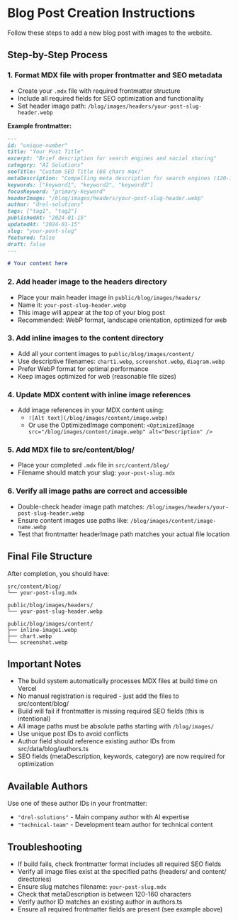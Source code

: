 # Blog Post Creation Instructions

Follow these steps to add a new blog post with images to the website.

## Step-by-Step Process

### 1. Format MDX file with proper frontmatter and SEO metadata
- Create your `.mdx` file with required frontmatter structure
- Include all required fields for SEO optimization and functionality
- Set header image path: `/blog/images/headers/your-post-slug-header.webp`

**Example frontmatter:**
```markdown
---
id: "unique-number"
title: "Your Post Title"
excerpt: "Brief description for search engines and social sharing"
category: "AI Solutions"
seoTitle: "Custom SEO Title (60 chars max)"
metaDescription: "Compelling meta description for search engines (120-160 chars)"
keywords: ["keyword1", "keyword2", "keyword3"]
focusKeyword: "primary-keyword"
headerImage: "/blog/images/headers/your-post-slug-header.webp"
author: "drel-solutions"
tags: ["tag1", "tag2"]
publishedAt: "2024-01-15"
updatedAt: "2024-01-15"
slug: "your-post-slug"
featured: false
draft: false
---

# Your content here
```

### 2. Add header image to the headers directory
- Place your main header image in `public/blog/images/headers/`
- Name it: `your-post-slug-header.webp`
- This image will appear at the top of your blog post
- Recommended: WebP format, landscape orientation, optimized for web

### 3. Add inline images to the content directory
- Add all your content images to `public/blog/images/content/`
- Use descriptive filenames: `chart1.webp`, `screenshot.webp`, `diagram.webp`
- Prefer WebP format for optimal performance
- Keep images optimized for web (reasonable file sizes)

### 4. Update MDX content with inline image references
- Add image references in your MDX content using:
  - `![Alt text](/blog/images/content/image.webp)`
  - Or use the OptimizedImage component: `<OptimizedImage src="/blog/images/content/image.webp" alt="Description" />`

### 5. Add MDX file to src/content/blog/
- Place your completed `.mdx` file in `src/content/blog/`
- Filename should match your slug: `your-post-slug.mdx`

### 6. Verify all image paths are correct and accessible
- Double-check header image path matches: `/blog/images/headers/your-post-slug-header.webp`
- Ensure content images use paths like: `/blog/images/content/image-name.webp`
- Test that frontmatter headerImage path matches your actual file location

## Final File Structure

After completion, you should have:

```
src/content/blog/
└── your-post-slug.mdx

public/blog/images/headers/
└── your-post-slug-header.webp

public/blog/images/content/
├── inline-image1.webp
├── chart.webp
└── screenshot.webp
```

## Important Notes

- The build system automatically processes MDX files at build time on Vercel
- No manual registration is required - just add the files to src/content/blog/
- Build will fail if frontmatter is missing required SEO fields (this is intentional)
- All image paths must be absolute paths starting with `/blog/images/`
- Use unique post IDs to avoid conflicts
- Author field should reference existing author IDs from src/data/blog/authors.ts
- SEO fields (metaDescription, keywords, category) are now required for optimization

## Available Authors

Use one of these author IDs in your frontmatter:
- `"drel-solutions"` - Main company author with AI expertise
- `"technical-team"` - Development team author for technical content

## Troubleshooting

- If build fails, check frontmatter format includes all required SEO fields
- Verify all image files exist at the specified paths (headers/ and content/ directories)
- Ensure slug matches filename: `your-post-slug.mdx`
- Check that metaDescription is between 120-160 characters
- Verify author ID matches an existing author in authors.ts
- Ensure all required frontmatter fields are present (see example above)